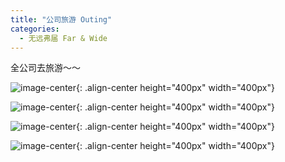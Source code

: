 ```yaml
---
title: "公司旅游 Outing"
categories:
  - 无远弗届 Far & Wide
---
```


全公司去旅游～～

![image-center](http://jackie9.github.io/assets/images/201808outing_1.jpeg){: .align-center height="400px" width="400px"}

![image-center](http://jackie9.github.io/assets/images/201808outing_2.jpg){: .align-center height="400px" width="400px"}

![image-center](http://jackie9.github.io/assets/images/201808outing_3.jpg){: .align-center height="400px" width="400px"}

![image-center](http://jackie9.github.io/assets/images/201808outing_4.jpeg){: .align-center height="400px" width="400px"}

